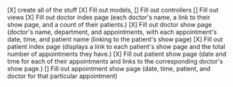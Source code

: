 [X] create all of the stuff
[X] Fill out models,
[] Fill out controllers
[] Fill out views
  [X] Fill out doctor index page (each doctor's name, a link to their show page, and a count of their patients.)
  [X] Fill out doctor show page (doctor's name, department, and appointments, with each appointment's date, time, and patient name (linking to the patient's show page)
  [X] Fill out patient index page (displays a link to each patient's show page and the total number of appointments they have.)
  [X] Fill out patient show page (date and time for each of their appointments and links to the corresponding doctor's show page.)
  [] Fill out appointment show page (date, time, patient, and doctor for that particular appointment)
